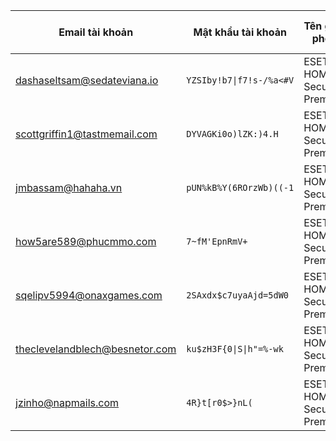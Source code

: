 | Email tài khoản | Mật khẩu tài khoản | Tên giấy phép | Khóa giấy phép | Ngày hết hạn |
|-----------------|--------------------|---------------|---------------|--------------|
| dashaseltsam@sedateviana.io | `YZSIby!b7\|f7!s-/%a<#V` | ESET HOME Security Premium | `XWBR-XC6P-ENBS-GUKC-V24W` | 16.08.2025 |
| scottgriffin1@tastmemail.com | `DYVAGKi0o)lZK:)4.H` | ESET HOME Security Premium | `CEFG-XFUG-265M-WX5G-NPRK` | 17.08.2025 |
| jmbassam@hahaha.vn | `pUN%kB%Y(6ROrzWb)((-1` | ESET HOME Security Premium | `KE9T-XNP3-JXGH-HPFD-P29P` | 18.08.2025 |
| how5are589@phucmmo.com | `7~fM'EpnRmV+` | ESET HOME Security Premium | `CE36-XHVR-JGRX-T9K2-N8M6` | 20.08.2025 |
| sqelipv5994@onaxgames.com | `2SAxdx$c7uyaAjd=5dW0` | ESET HOME Security Premium | `G97P-XKTD-GHGV-JCUJ-HEXU` | 20.08.2025 |
| theclevelandblech@besnetor.com | `ku$zH3F{0\|S\|h"=%-wk` | ESET HOME Security Premium | `VT6U-XCHT-KX33-R3FU-SP8C` | 22.08.2025 |
| jzinho@napmails.com | `4R}t[r0$>}nL(` | ESET HOME Security Premium | `K878-XXXR-BKP9-PCVJ-UX3G` | 22.08.2025 |
